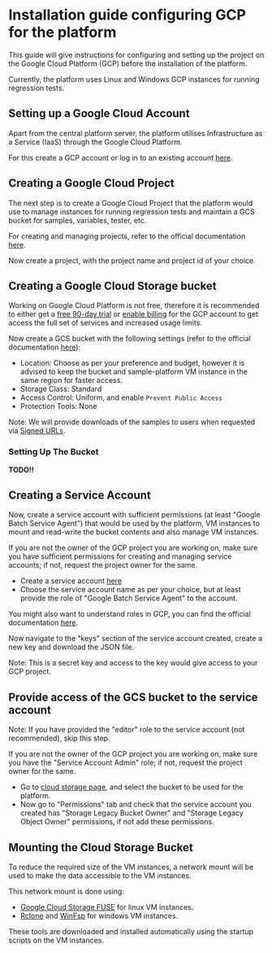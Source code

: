 # Installation guide configuring GCP for the platform

This guide will give instructions for configuring and setting up the project on the Google Cloud Platform (GCP) before the installation of the platform.

Currently, the platform uses Linux and Windows GCP instances for running regression tests.

## Setting up a Google Cloud Account
Apart from the central platform server, the platform utilises Infrastructure as a Service (IaaS) through the Google Cloud Platform.

For this create a GCP account or log in to an existing account [here](https://console.cloud.google.com/).  

## Creating a Google Cloud Project
The next step is to create a Google Cloud Project that the platform would use to manage instances for running regression tests and maintain a GCS bucket for samples, variables, tester, etc. 

For creating and managing projects, refer to the official documentation [here](https://cloud.google.com/resource-manager/docs/creating-managing-projects).

Now create a project, with the project name and project id of your choice.

## Creating a Google Cloud Storage bucket

Working on Google Cloud Platform is not free, therefore it is recommended to either get a [free 90-day trial](https://console.cloud.google.com/freetrial) or [enable billing](https://console.cloud.google.com/billing) for the GCP account to get access the full set of services and increased usage limits.

Now create a GCS bucket with the following settings (refer to the official documentation [here](https://cloud.google.com/storage/docs/creating-buckets)):
- Location: Choose as per your preference and budget, however it is advised to keep the bucket and sample-platform VM instance in the same region for faster access.
- Storage Class: Standard
- Access Control: Uniform, and enable `Prevent Public Access`
- Protection Tools: None

Note: We will provide downloads of the samples to users when requested via [Signed URLs](https://cloud.google.com/storage/docs/access-control#signed_urls_query_string_authentication).

### Setting Up The Bucket
**TODO!!**

## Creating a Service Account

Now, create a service account with sufficient permissions (at least "Google Batch Service Agent") that would be used by the platform, VM instances to mount and read-write the bucket contents and also manage VM instances.

If you are not the owner of the GCP project you are working on, make sure you have sufficient permissions for creating and managing service accounts; if not, request the project owner for the same.

- Create a service account [here](https://cloud.google.com/storage/docs/creating-buckets)
- Choose the service account name as per your choice, but at least provide the role of "Google Batch Service Agent" to the account. 

You might also want to understand roles in GCP, you can find the official documentation [here](https://cloud.google.com/iam/docs/understanding-roles).

Now navigate to the "keys" section of the service account created, create a new key and download the JSON file.

Note: This is a secret key and access to the key would give access to your GCP project.

## Provide access of the GCS bucket to the service account

Note: If you have provided the "editor" role to the service account (not recommended), skip this step.

If you are not the owner of the GCP project you are working on, make sure you have the "Service Account Admin" role; if not, request the project owner for the same.

- Go to [cloud storage page](https://console.cloud.google.com/storage/browser), and select the bucket to be used for the platform.
- Now go to "Permissions" tab and check that the service account you created has "Storage Legacy Bucket Owner" and "Storage Legacy Object Owner" permissions, if not add these permissions.

## Mounting the Cloud Storage Bucket

To reduce the required size of the VM instances, a network mount will be used to make the data accessible to the VM instances. 

This network mount is done using:
- [Google Cloud Storage FUSE](https://cloud.google.com/storage/docs/gcs-fuse) for linux VM instances.
- [Rclone](https://rclone.org/) and [WinFsp](https://winfsp.dev/) for windows VM instances.

These tools are downloaded and installed automatically using the startup scripts on the VM instances.
